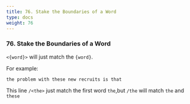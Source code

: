 ```yaml
---
title: 76. Stake the Boundaries of a Word
type: docs
weight: 76
---
```


### 76. Stake the Boundaries of a Word

`<{word}>` will just match the `{word}`.

For example:
```
the problem with these new recruits is that
```
This line `/<the>` just match the first word `the`,but `/the` will match `the` and `these`
